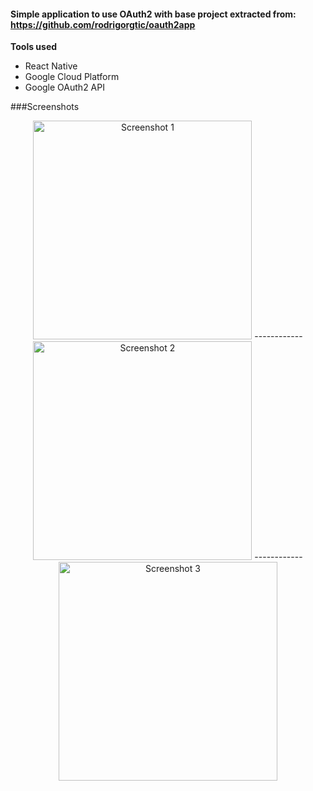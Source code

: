 #### Simple application to use OAuth2 with base project extracted from: https://github.com/rodrigorgtic/oauth2app

**Tools used**

- React Native
- Google Cloud Platform
- Google OAuth2 API

###Screenshots

<p align="center">
  <img src="./screenshots/screenshot-1" width="350" title="
  Screenshot 1">
  ------------
  <img src="./screenshots/screenshot-2" width="350" title="
  Screenshot 2">
  ------------
  <img src="./screenshots/screenshot-3" width="350" title="
  Screenshot 3">
</p>
